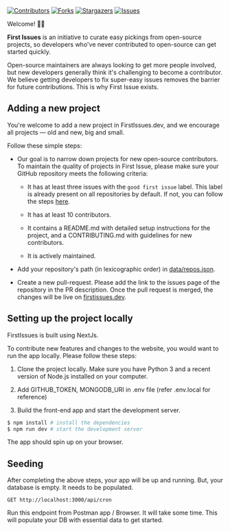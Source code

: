 [![Contributors][contributors-shield]][contributors-url]
[![Forks][forks-shield]][forks-url]
[![Stargazers][stars-shield]][stars-url]
[![Issues][issues-shield]][issues-url]

Welcome! 👋🏼

**First Issues** is an initiative to curate easy pickings from open-source projects, so developers who've never contributed to open-source can get started quickly.

Open-source maintainers are always looking to get more people involved, but new developers generally think it's challenging to become a contributor. We believe getting developers to fix super-easy issues removes the barrier for future contributions. This is why First Issue exists.

## Adding a new project

You're welcome to add a new project in FirstIssues.dev, and we encourage all projects &mdash; old and new, big and small.

Follow these simple steps:

- Our goal is to narrow down projects for new open-source contributors. To maintain the quality of projects in First Issue, please make sure your GitHub repository meets the following criteria:

  - It has at least three issues with the `good first issue` label. This label is already present on all repositories by default. If not, you can follow the steps [here](https://help.github.com/en/github/managing-your-work-on-github/applying-labels-to-issues-and-pull-requests).

  - It has at least 10 contributors.

  - It contains a README.md with detailed setup instructions for the project, and a CONTRIBUTING.md with guidelines for new contributors.

  - It is actively maintained.

- Add your repository's path (in lexicographic order) in [data/repos.json](data/repos.json).

- Create a new pull-request. Please add the link to the issues page of the repository in the PR description. Once the pull request is merged, the changes will be live on [firstissues.dev](https://firstissues.dev).

## Setting up the project locally

FirstIssues is built using NextJs.

To contribute new features and changes to the website, you would want to run the app locally. Please follow these steps:

1. Clone the project locally. Make sure you have Python 3 and a recent version of Node.js installed on your computer.

2. Add GITHUB_TOKEN, MONGODB_URI in .env file (refer .env.local for reference)

3. Build the front-end app and start the development server.

```bash
$ npm install # install the dependencies
$ npm run dev # start the development server
```

The app should spin up on your browser.

## Seeding

After completing the above steps, your app will be up and running. But, your database is empty. It needs to be populated. 

```
GET http://localhost:3000/api/cron
```

Run this endpoint from Postman app / Browser. It will take some time. This will populate your DB with essential data to get started.


<!-- MARKDOWN LINKS & IMAGES -->
<!-- https://www.markdownguide.org/basic-syntax/#reference-style-links -->

[contributors-shield]: https://img.shields.io/github/contributors/aadeshkulkarni/first-issues.svg?style=for-the-badge
[contributors-url]: https://github.com/aadeshkulkarni/first-issues/graphs/contributors
[forks-shield]: https://img.shields.io/github/forks/aadeshkulkarni/first-issues.svg?style=for-the-badge
[forks-url]: https://github.com/aadeshkulkarni/first-issues/network/members
[stars-shield]: https://img.shields.io/github/stars/aadeshkulkarni/first-issues.svg?style=for-the-badge
[stars-url]: https://github.com/aadeshkulkarni/first-issues/stargazers
[issues-shield]: https://img.shields.io/github/issues/aadeshkulkarni/first-issues.svg?style=for-the-badge
[issues-url]: https://github.com/aadeshkulkarni/first-issues/issues
